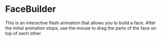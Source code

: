 # FaceBuilder
This is an interactive flash animation that allows you to build a face. After the initial animation stops, use the mouse to drag the parts of the face on top of each other.